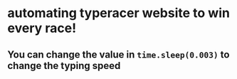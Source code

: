 # automating typeracer website to win every race!
## You can change the value in `time.sleep(0.003)` to change the typing speed
